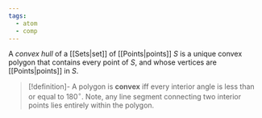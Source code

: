 ```yaml
---
tags:
  - atom
  - comp
---
```

A *convex hull* of a [[Sets|set]] of [[Points|points]] $S$ is a unique convex polygon that contains every point of $S$, and whose vertices are [[Points|points]] in $S$.

> [!definition]- A polygon is **convex** iff every interior angle is less than or equal to $180^\circ$.
> Note, any line segment connecting two interior points lies entirely within the polygon.